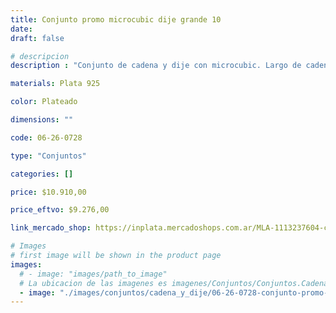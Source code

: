 ```yaml
---
title: Conjunto promo microcubic dije grande 10
date: 
draft: false

# descripcion
description : "Conjunto de cadena y dije con microcubic. Largo de cadena 40, 45 o 50 cm a elección"

materials: Plata 925

color: Plateado

dimensions: ""

code: 06-26-0728

type: "Conjuntos"

categories: []

price: $10.910,00

price_eftvo: $9.276,00

link_mercado_shop: https://inplata.mercadoshops.com.ar/MLA-1113237604-conjunto-promo-microcubic-dije-grande-10-_JM

# Images
# first image will be shown in the product page
images:
  # - image: "images/path_to_image"
  # La ubicacion de las imagenes es imagenes/Conjuntos/Conjuntos.Cadena y Dije/06-26-0728-conjunto-promo-microcubic-dije-grande-10
  - image: "./images/conjuntos/cadena_y_dije/06-26-0728-conjunto-promo-microcubic-dije-grande-10.jpg"
---
```

